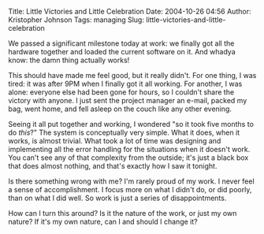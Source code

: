 Title: Little Victories and Little Celebration
Date: 2004-10-26 04:56
Author: Kristopher Johnson
Tags: managing
Slug: little-victories-and-little-celebration

We passed a significant milestone today at work: we finally got all the
hardware together and loaded the current software on it. And whadya
know: the damn thing actually works!

This should have made me feel good, but it really didn't. For one thing,
I was tired: it was after 9PM when I finally got it all working. For
another, I was alone: everyone else had been gone for hours, so I
couldn't share the victory with anyone. I just sent the project manager
an e-mail, packed my bag, went home, and fell asleep on the couch like
any other evening.

Seeing it all put together and working, I wondered "so it took five
months to do *this*?" The system is conceptually very simple. What it
does, when it works, is almost trivial. What took a lot of time was
designing and implementing all the error handling for the situations
when it doesn't work. You can't see any of that complexity from the
outside; it's just a black box that does almost nothing, and that's
exactly how I saw it tonight.

Is there something wrong with me? I'm rarely proud of my work. I never
feel a sense of accomplishment. I focus more on what I didn't do, or did
poorly, than on what I did well. So work is just a series of
disappointments.

How can I turn this around? Is it the nature of the work, or just my own
nature? If it's my own nature, can I and should I change it?

